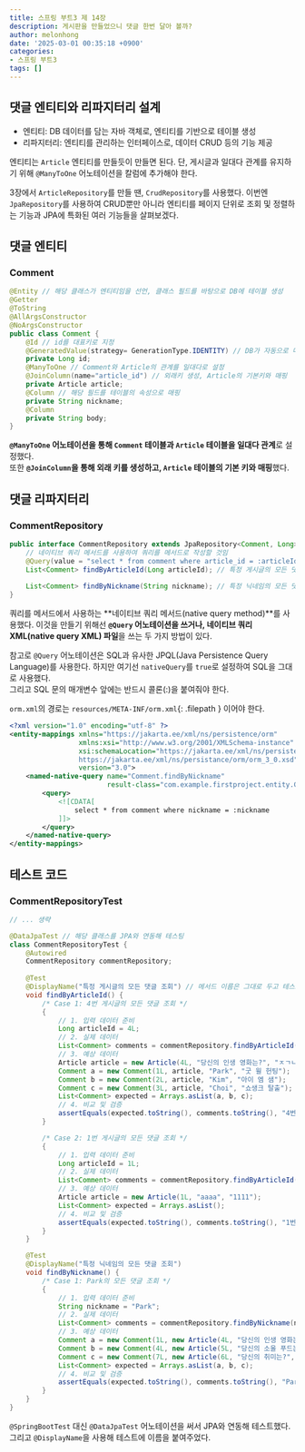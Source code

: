 ```yaml
---
title: 스프링 부트3 제 14장
description: 게시판을 만들었으니 댓글 한번 달아 볼까?
author: melonhong
date: '2025-03-01 00:35:18 +0900'
categories:
- 스프링 부트3
tags: []
---
```

## 댓글 엔티티와 리파지터리 설계
- 엔티티: DB 데이터를 담는 자바 객체로, 엔티티를 기반으로 테이블 생성
- 리파지터리: 엔티티를 관리하는 인터페이스로, 데이터 CRUD 등의 기능 제공

엔티티는 `Article` 엔티티를 만들듯이 만들면 된다. 단, 게시글과 일대다 관계를 유지하기 위해 `@ManyToOne` 어노테이션을 칼럼에 추가해야 한다.  

3장에서 `ArticleRepository`를 만들 땐, `CrudRepository`를 사용했다. 이번엔 `JpaRepository`를 사용하여 CRUD뿐만 아니라 엔티티를 페이지 단위로 조회 및 정렬하는 기능과 JPA에 특화된 여러 기능들을 살펴보겠다.


## 댓글 엔티티
### Comment
```java
@Entity // 해당 클래스가 엔티티임을 선언, 클래스 필드를 바탕으로 DB에 테이블 생성
@Getter
@ToString
@AllArgsConstructor
@NoArgsConstructor
public class Comment {
    @Id // id를 대표키로 지정
    @GeneratedValue(strategy= GenerationType.IDENTITY) // DB가 자동으로 매김
    private Long id;
    @ManyToOne // Comment와 Article의 관계를 일대다로 설정
    @JoinColumn(name="article_id") // 외래키 생성, Article의 기본키와 매핑
    private Article article;
    @Column // 해당 필드를 테이블의 속성으로 매핑
    private String nickname;
    @Column
    private String body;
}
```
**`@ManyToOne` 어노테이션을 통해 `Comment` 테이블과 `Article` 테이블을 일대다 관계**로 설정했다.  
또한 **`@JoinColumn`을 통해 외래 키를 생성하고, `Article` 테이블의 기본 키와 매핑**했다.


## 댓글 리파지터리
### CommentRepository
```java
public interface CommentRepository extends JpaRepository<Comment, Long> {
    // 네이티브 쿼리 메서드를 사용하여 쿼리를 메서드로 작성할 것임
    @Query(value = "select * from comment where article_id = :articleId", nativeQuery = true) // value 속성에 실행하려는 쿼리 작성
    List<Comment> findByArticleId(Long articleId); // 특정 게시글의 모든 댓글 조회 메서드(@Query 어노테이션 사용)
    
    List<Comment> findByNickname(String nickname); // 특정 닉네임의 모든 댓글 조회 메서드(orm.xml 사용, resources > META-INF)
}
```
쿼리를 메서드에서 사용하는 **네이티브 쿼리 메서드(native query method)**를 사용했다. 이것을 만들기 위해선 **`@Query` 어노테이션을 쓰거나, 네이티브 쿼리 XML(native query XML) 파일**을 쓰는 두 가지 방법이 있다.   

참고로 `@Query` 어노테이션은 SQL과 유사한 JPQL(Java Persistence Query Language)를 사용한다. 하지만 여기선 `nativeQuery`를 `true`로 설정하여 SQL을 그대로 사용했다.  
그리고 SQL 문의 매개변수 앞에는 반드시 콜론(:)을 붙여줘야 한다.  

`orm.xml`의 경로는 `resources/META-INF/orm.xml`{: .filepath } 이어야 한다.

```xml
<?xml version="1.0" encoding="utf-8" ?>
<entity-mappings xmlns="https://jakarta.ee/xml/ns/persistence/orm"
                 xmlns:xsi="http://www.w3.org/2001/XMLSchema-instance"
                 xsi:schemaLocation="https://jakarta.ee/xml/ns/persistence/orm
                 https://jakarta.ee/xml/ns/persistance/orm/orm_3_0.xsd"
                 version="3.0">
    <named-native-query name="Comment.findByNickname"
                        result-class="com.example.firstproject.entity.Comment">
        <query>
            <![CDATA[
                select * from comment where nickname = :nickname
            ]]>
        </query>
    </named-native-query>
</entity-mappings>
```


## 테스트 코드
### CommentRepositoryTest
```java
// ... 생략

@DataJpaTest // 해당 클래스를 JPA와 연동해 테스팅
class CommentRepositoryTest {
    @Autowired
    CommentRepository commentRepository;
    
    @Test
    @DisplayName("특정 게시글의 모든 댓글 조회") // 메서드 이름은 그대로 두고 테스트 이름만 바꾸고 싶을 때
    void findByArticleId() {
        /* Case 1: 4번 게시글의 모든 댓글 조회 */
        {
            // 1. 입력 데이터 준비
            Long articleId = 4L;
            // 2. 실제 데이터
            List<Comment> comments = commentRepository.findByArticleId(articleId);
            // 3. 예상 데이터
            Article article = new Article(4L, "당신의 인생 영화는?", "ㅈㄱㄴ");
            Comment a = new Comment(1L, article, "Park", "굿 윌 헌팅");
            Comment b = new Comment(2L, article, "Kim", "아이 엠 샘");
            Comment c = new Comment(3L, article, "Choi", "쇼생크 탈출");
            List<Comment> expected = Arrays.asList(a, b, c);
            // 4. 비교 및 검증
            assertEquals(expected.toString(), comments.toString(), "4번 게시글의 모든 댓글을 출력");
        }

        /* Case 2: 1번 게시글의 모든 댓글 조회 */
        {
            // 1. 입력 데이터 준비
            Long articleId = 1L;
            // 2. 실제 데이터
            List<Comment> comments = commentRepository.findByArticleId(articleId);
            // 3. 예상 데이터
            Article article = new Article(1L, "aaaa", "1111");
            List<Comment> expected = Arrays.asList();
            // 4. 비교 및 검증
            assertEquals(expected.toString(), comments.toString(), "1번 게시글은 댓글이 없음");
        }
    }

    @Test
    @DisplayName("특정 닉네임의 모든 댓글 조회")
    void findByNickname() {
        /* Case 1: Park의 모든 댓글 조회 */
        {
            // 1. 입력 데이터 준비
            String nickname = "Park";
            // 2. 실제 데이터
            List<Comment> comments = commentRepository.findByNickname(nickname);
            // 3. 예상 데이터
            Comment a = new Comment(1L, new Article(4L, "당신의 인생 영화는?", "ㅈㄱㄴ"), "Park", "굿 윌 헌팅");
            Comment b = new Comment(4L, new Article(5L, "당신의 소울 푸드는?", "ㅈㄱㄴ2222"), "Park", "치킨");
            Comment c = new Comment(7L, new Article(6L, "당신의 취미는?", "ㅈㄱㄴ3333"), "Park", "조깅");
            List<Comment> expected = Arrays.asList(a, b, c);
            // 4. 비교 및 검증
            assertEquals(expected.toString(), comments.toString(), "Park의 모든 댓글 출력");
        }
    }
}
```
`@SpringBootTest` 대신 `@DataJpaTest` 어노테이션을 써서 JPA와 연동해 테스트했다.  
그리고 `@DisplayName`을 사용해 테스트에 이름을 붙여주었다.